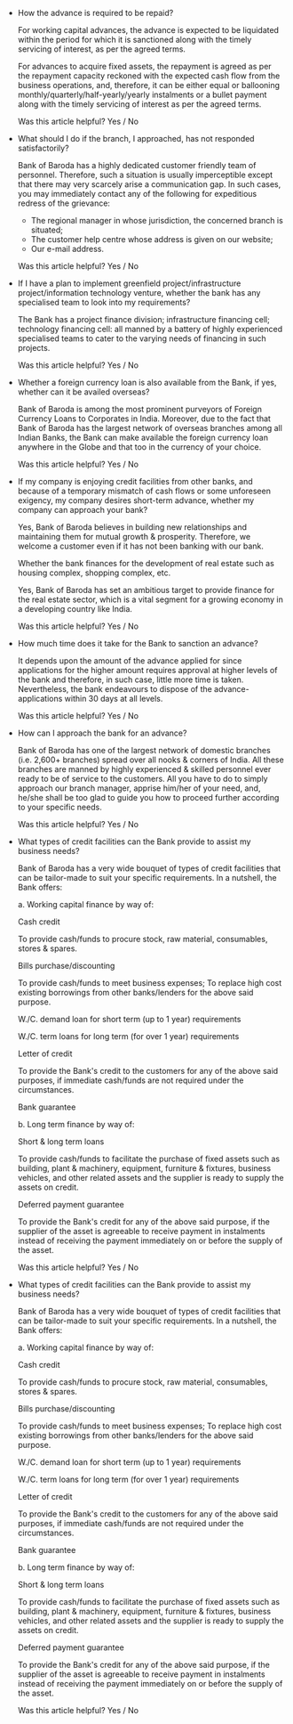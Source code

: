 *   How the advance is required to be repaid?
    
    For working capital advances, the advance is expected to be liquidated within the period for which it is sanctioned along with the timely servicing of interest, as per the agreed terms.
    
    For advances to acquire fixed assets, the repayment is agreed as per the repayment capacity reckoned with the expected cash flow from the business operations, and, therefore, it can be either equal or ballooning monthly/quarterly/half-yearly/yearly instalments or a bullet payment along with the timely servicing of interest as per the agreed terms.
    
    Was this article helpful? Yes / No
    
*   What should I do if the branch, I approached, has not responded satisfactorily?
    
    Bank of Baroda has a highly dedicated customer friendly team of personnel. Therefore, such a situation is usually imperceptible except that there may very scarcely arise a communication gap. In such cases, you may immediately contact any of the following for expeditious redress of the grievance:
    
    *   The regional manager in whose jurisdiction, the concerned branch is situated;
    *   The customer help centre whose address is given on our website;
    *   Our e-mail address.
    
    Was this article helpful? Yes / No
    
*   If I have a plan to implement greenfield project/infrastructure project/information technology venture, whether the bank has any specialised team to look into my requirements?
    
    The Bank has a project finance division; infrastructure financing cell; technology financing cell: all manned by a battery of highly experienced specialised teams to cater to the varying needs of financing in such projects.
    
    Was this article helpful? Yes / No
    
*   Whether a foreign currency loan is also available from the Bank, if yes, whether can it be availed overseas?
    
    Bank of Baroda is among the most prominent purveyors of Foreign Currency Loans to Corporates in India. Moreover, due to the fact that Bank of Baroda has the largest network of overseas branches among all Indian Banks, the Bank can make available the foreign currency loan anywhere in the Globe and that too in the currency of your choice.
    
    Was this article helpful? Yes / No
    
*   If my company is enjoying credit facilities from other banks, and because of a temporary mismatch of cash flows or some unforeseen exigency, my company desires short-term advance, whether my company can approach your bank?
    
    Yes, Bank of Baroda believes in building new relationships and maintaining them for mutual growth & prosperity. Therefore, we welcome a customer even if it has not been banking with our bank.
    
    Whether the bank finances for the development of real estate such as housing complex, shopping complex, etc.
    
    Yes, Bank of Baroda has set an ambitious target to provide finance for the real estate sector, which is a vital segment for a growing economy in a developing country like India.
    
    Was this article helpful? Yes / No
    
*   How much time does it take for the Bank to sanction an advance?
    
    It depends upon the amount of the advance applied for since applications for the higher amount requires approval at higher levels of the bank and therefore, in such case, little more time is taken. Nevertheless, the bank endeavours to dispose of the advance-applications within 30 days at all levels.
    
    Was this article helpful? Yes / No
    
*   How can I approach the bank for an advance?
    
    Bank of Baroda has one of the largest network of domestic branches (i.e. 2,600+ branches) spread over all nooks & corners of India. All these branches are manned by highly experienced & skilled personnel ever ready to be of service to the customers. All you have to do to simply approach our branch manager, apprise him/her of your need, and, he/she shall be too glad to guide you how to proceed further according to your specific needs.
    
    Was this article helpful? Yes / No
    
*   What types of credit facilities can the Bank provide to assist my business needs?
    
    Bank of Baroda has a very wide bouquet of types of credit facilities that can be tailor-made to suit your specific requirements. In a nutshell, the Bank offers:
    
    a. Working capital finance by way of:
    
    Cash credit
    
    To provide cash/funds to procure stock, raw material, consumables, stores & spares.
    
    Bills purchase/discounting
    
    To provide cash/funds to meet business expenses; To replace high cost existing borrowings from other banks/lenders for the above said purpose.
    
    W./C. demand loan for short term (up to 1 year) requirements
    
    W./C. term loans for long term (for over 1 year) requirements
    
    Letter of credit
    
    To provide the Bank's credit to the customers for any of the above said purposes, if immediate cash/funds are not required under the circumstances.
    
    Bank guarantee
    
    b. Long term finance by way of:
    
    Short & long term loans
    
    To provide cash/funds to facilitate the purchase of fixed assets such as building, plant & machinery, equipment, furniture & fixtures, business vehicles, and other related assets and the supplier is ready to supply the assets on credit.
    
    Deferred payment guarantee
    
    To provide the Bank's credit for any of the above said purpose, if the supplier of the asset is agreeable to receive payment in instalments instead of receiving the payment immediately on or before the supply of the asset.
    
    Was this article helpful? Yes / No
    
*   What types of credit facilities can the Bank provide to assist my business needs?
    
    Bank of Baroda has a very wide bouquet of types of credit facilities that can be tailor-made to suit your specific requirements. In a nutshell, the Bank offers:
    
    a. Working capital finance by way of:
    
    Cash credit
    
    To provide cash/funds to procure stock, raw material, consumables, stores & spares.
    
    Bills purchase/discounting
    
    To provide cash/funds to meet business expenses; To replace high cost existing borrowings from other banks/lenders for the above said purpose.
    
    W./C. demand loan for short term (up to 1 year) requirements
    
    W./C. term loans for long term (for over 1 year) requirements
    
    Letter of credit
    
    To provide the Bank's credit to the customers for any of the above said purposes, if immediate cash/funds are not required under the circumstances.
    
    Bank guarantee
    
    b. Long term finance by way of:
    
    Short & long term loans
    
    To provide cash/funds to facilitate the purchase of fixed assets such as building, plant & machinery, equipment, furniture & fixtures, business vehicles, and other related assets and the supplier is ready to supply the assets on credit.
    
    Deferred payment guarantee
    
    To provide the Bank's credit for any of the above said purpose, if the supplier of the asset is agreeable to receive payment in instalments instead of receiving the payment immediately on or before the supply of the asset.
    
    Was this article helpful? Yes / No